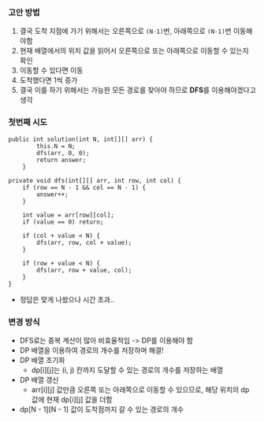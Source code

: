 ### 고안 방법
1. 결국 도착 지점에 가기 위해서는 오른쪽으로 `(N-1)`번, 아래쪽으로 `(N-1)`번 이동해야함
2. 현재 배열에서의 위치 값을 읽어서 오른쪽으로 또는 아래쪽으로 이동할 수 있는지 확인
3. 이동할 수 있다면 이동
4. 도착했다면 1씩 증가
5. 결국 이를 하기 위해서는 가능한 모든 경로를 찾아야 하므로 **DFS**를 이용해야겠다고 생각

### 첫번째 시도
```
public int solution(int N, int[][] arr) {
        this.N = N;
        dfs(arr, 0, 0);
        return answer;
    }

private void dfs(int[][] arr, int row, int col) {
    if (row == N - 1 && col == N - 1) {
        answer++;
    }

    int value = arr[row][col];
    if (value == 0) return;

    if (col + value < N) {
        dfs(arr, row, col + value);
    }

    if (row + value < N) {
        dfs(arr, row + value, col);
    }
}
```
- 정답은 맞게 나왔으나 시간 초과..

### 변경 방식
- DFS로는 중복 계산이 많아 비효율적임 -> DP를 이용해야 함
- DP 배열을 이용하여 경로의 개수를 저장하며 해결!
- DP 배열 초기화
  - dp[i][j]는 (i, j) 칸까지 도달할 수 있는 경로의 개수를 저장하는 배열
- DP 배열 갱신
  - arr[i][j] 값만큼 오른쪽 또는 아래쪽으로 이동할 수 있으므로, 해당 위치의 dp 값에 현재 dp[i][j] 값을 더함
- dp[N - 1][N - 1] 값이 도착점까지 갈 수 있는 경로의 개수
